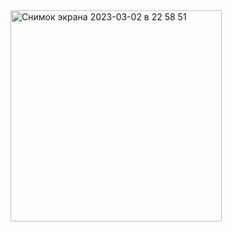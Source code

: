 <img width="338" alt="Снимок экрана 2023-03-02 в 22 58 51" src="https://user-images.githubusercontent.com/93939676/222498933-2dd1c30b-546c-4465-a04e-0a61d60046a6.png">

